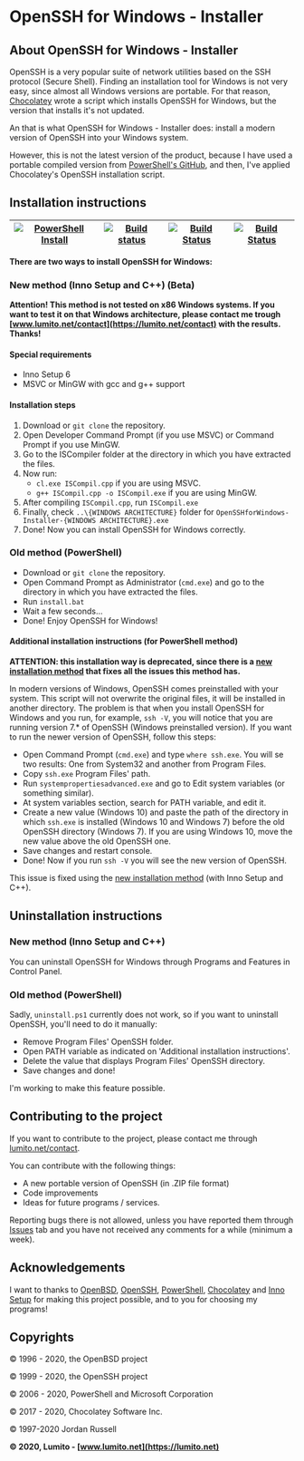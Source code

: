 # OpenSSH for Windows - Installer

## About OpenSSH for Windows - Installer

OpenSSH is a very popular suite of network utilities based on the SSH protocol (Secure Shell). Finding an installation tool for Windows is not very easy, since almost all Windows versions are portable. For that reason, [Chocolatey](https://www.chocolatey.org) wrote a script which installs OpenSSH for Windows, but the version that installs it's not updated.

An that is what OpenSSH for Windows - Installer does: install a modern version of OpenSSH into your Windows system.

However, this is not the latest version of the product, because I have used a portable compiled version from [PowerShell's GitHub](https://github.com/PowerShell), and then, I've applied Chocolatey's OpenSSH installation script.

## Installation instructions

| [![PowerShell Install](https://github.com/LumitoLuma/OpenSSHforWindows-Installer/workflows/PowerShell%20Install/badge.svg)](https://github.com/LumitoLuma/OpenSSHforWindows-Installer/actions?query=workflow%3A"PowerShell+Install") | [![Build status](https://ci.appveyor.com/api/projects/status/na7ther37swbma0i?svg=true)](https://ci.appveyor.com/project/LumitoLuma/OpenSSHforWindows-Installer) | [![Build Status](https://dev.azure.com/LumitoLuma/GitHub/_apis/build/status/LumitoLuma.OpenSSHforWindows-Installer?branchName=master)](https://dev.azure.com/LumitoLuma/GitHub/_build/latest?definitionId=4&branchName=master) | [![Build Status](https://travis-ci.com/LumitoLuma/OpenSSHforWindows-Installer.svg?branch=master)](https://travis-ci.com/LumitoLuma/OpenSSHforWindows-Installer) |
| :----------------------------------------------------------: | :----------------------------------------------------------: | :----------------------------------------------------------: | :----------------------------------------------------------: |

**There are two ways to install OpenSSH for Windows:**

### New method (Inno Setup and C++) (Beta)

**Attention! This method is not tested on x86 Windows systems. If you want to test it on that Windows architecture, please contact me trough [www.lumito.net/contact](https://lumito.net/contact) with the results. Thanks!**

#### Special requirements
- Inno Setup 6
- MSVC or MinGW with gcc and g++ support

#### Installation steps
1. Download or `git clone` the repository.
2. Open Developer Command Prompt (if you use MSVC) or Command Prompt if you use MinGW.
3. Go to the ISCompiler folder at the directory in which you have extracted the files.
4. Now run:
   - `cl.exe ISCompil.cpp` if you are using MSVC.
   - `g++ ISCompil.cpp -o ISCompil.exe` if you are using MinGW.
5. After compiling `ISCompil.cpp`, run `ISCompil.exe`
6. Finally, check `..\{WINDOWS ARCHITECTURE}` folder for `OpenSSHforWindows-Installer-{WINDOWS ARCHITECTURE}.exe`
7. Done! Now you can install OpenSSH for Windows correctly.

### Old method (PowerShell)

- Download or `git clone` the repository.
- Open Command Prompt as Administrator (`cmd.exe`) and go to the directory in which you have extracted the files.
- Run `install.bat`
- Wait a few seconds...
- Done! Enjoy OpenSSH for Windows!

#### Additional installation instructions (for PowerShell method)

**ATTENTION: this installation way is deprecated, since there is a [new installation method](#new-method-inno-setup-and-c-beta) that fixes all the issues this method has.**

In modern versions of Windows, OpenSSH comes preinstalled with your system. This script will not overwrite the original files, it will be installed in another directory. The problem is that when you install OpenSSH for Windows and you run, for example, `ssh -V`, you will notice that you are running version 7.* of OpenSSH (Windows preinstalled version). If you want to run the newer version of OpenSSH, follow this steps:

-   Open Command Prompt (`cmd.exe`) and type `where ssh.exe`. You will se two results: One from System32 and another from Program Files.
-   Copy `ssh.exe` Program Files' path.
-   Run `systempropertiesadvanced.exe` and go to Edit system variables (or something similar).
-   At system variables section, search for PATH variable, and edit it.
-   Create a new value (Windows 10) and paste the path of the directory in which `ssh.exe` is installed (Windows 10 and Windows 7) before the old OpenSSH directory (Windows 7). If you are using Windows 10, move the new value above the old OpenSSH one.
-   Save changes and restart console.
-   Done! Now if you run `ssh -V` you will see the new version of OpenSSH.

This issue is fixed using the [new installation method](#new-method-inno-setup-and-c-beta) (with Inno Setup and C++).



## Uninstallation instructions

### New method (Inno Setup and C++)

You can uninstall OpenSSH for Windows through Programs and Features in Control Panel.

### Old method (PowerShell)

Sadly, `uninstall.ps1` currently does not work, so if you want to uninstall OpenSSH, you'll need to do it manually:

-   Remove Program Files' OpenSSH folder.
-   Open PATH variable as indicated on 'Additional installation instructions'. 
-   Delete the value that displays Program Files' OpenSSH directory.
-   Save changes and done!

I'm working to make this feature possible.

## Contributing to the project

If you want to contribute to the project, please contact me through [lumito.net/contact](https://lumito.net/contact).

You can contribute with the following things:

-   A new portable version of OpenSSH (in .ZIP file format)
-   Code improvements
-   Ideas for future programs / services.

Reporting bugs there is not allowed, unless you have reported them through [Issues](https://github.com/LumitoLuma/OpenSSHforWindows-Installer/issues) tab and you have not received any comments for a while (minimum a week).

## Acknowledgements

I want to thanks to [OpenBSD](https://www.openbsd.org), [OpenSSH](https://www.openssh.org), [PowerShell](https://github.com/PowerShell), [Chocolatey](https://www.chocolatey.org) and [Inno Setup](https://www.innosetup.com) for making this project possible, and to you for choosing my programs!

## Copyrights

© 1996 - 2020, the OpenBSD project

© 1999 - 2020, the OpenSSH project

© 2006 - 2020, PowerShell and Microsoft Corporation

© 2017 - 2020, Chocolatey Software Inc.

© 1997-2020 Jordan Russell

**© 2020, Lumito - [www.lumito.net](https://lumito.net)**

